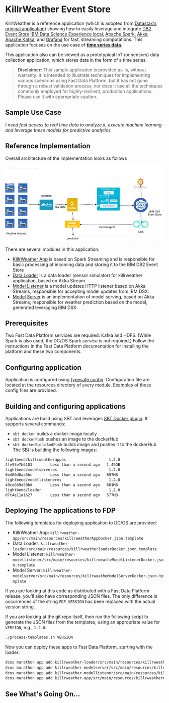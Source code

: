 # KillrWeather Event Store

KillrWeather is a reference application (which is adopted from [Datastax's original application](https://github.com/killrweather/killrweather)) showing how to easily leverage and integrate
[DB2 Event Store](https://www.ibm.com/us-en/marketplace/db2-event-store) [IBM Data Science Experience local](https://datascience.ibm.com/local),
[Apache Spark](http://spark.apache.org), [Akka](https://akka.io/), [Apache Kafka](http://kafka.apache.org),
and [Grafana](https://grafana.com/) for fast, streaming computations. This application focuses on the use case of **[time series data](https://github.com/killrweather/killrweather/wiki/4.-Time-Series-Data-Model)**.

This application also can be viewed as a prototypical IoT (or sensors) data collection application, which stores data in the form of a time series.

> **Disclaimer:** This sample application is provided as-is, without warranty. It is intended to illustrate techniques for implementing various scenarios using Fast Data Platform, but it has not gone through a robust validation process, nor does it use all the techniques commonly employed for highly-resilient, production applications. Please use it with appropriate caution.

## Sample Use Case

_I need fast access to real time data to analyze it, execute machine learning and leverage these models for predictive analytics._


## Reference Implementation

Overall architecture of the implementation looks as follows

![](diagrams/KillrWeatherES.png)


There are several modules in this application:
* [KillrWeather App](https://github.com/lightbend/fdp-killrweather-event-store/tree/develop/killrweather-app/src/main)
is based on Spark Streaming and is responsible for basic processing of incoming data and storing it to the IBM DB2 Event Store
* [Data Loader](https://github.com/lightbend/fdp-killrweather-event-store/tree/develop/killrweather-loader/src/main)
is a data loader (sensor simulator) for killrweather application, based on Akka Stream.
* [Model Listener](https://github.com/lightbend/fdp-killrweather-event-store/tree/develop/killrweather-modellistener/src/main)
is a model updates HTTP listener based on Akka Streams, responsible for accepting model updates from IBM DSX.
* [Model Server](https://github.com/lightbend/fdp-killrweather-event-store/tree/develop/killrweather-modelserver/src/main)
is an implementation of model serving, based on Akka Streams, responsible for weather prediction based on the model, generated leveraging IBM DSX.

## Prerequisites

Two Fast Data Platform services are required: Kafka and HDFS. (While Spark is also used, the DC/OS Spark _service_ is not required.) Follow the instructions in the Fast Data Platform documentation for installing the platform and these two components.

## Configuring application

Application is configured using [typesafe config](https://github.com/lightbend/config).
Configuration file are located at the resources directory of every module. Examples of these config files are provided.


## Building and configuring applications

Applications are build using SBT and leverages [SBT Docker plugin](https://github.com/marcuslonnberg/sbt-docker).
It supports several commands:
* `sbt docker` builds a docker image locally
* `sbt dockerPush` pushes an image to the dockerHub
* `sbt dockerBuildAndPush` builds image and pushes it to the dockerHub
The SBt is building the following images:
````
lightbend/killrweatherappes                   1.2.0                           4fe93e7b6101        Less than a second ago   1.49GB
lightbend/modelserveres                       1.2.0                           0e400d0aa5bc        Less than a second ago   697MB
lightbend/modellisteneres                     1.2.0                           40ce669a50bd        Less than a second ago   601MB
lightbend/loader                              1.2.0                           d7c4e11a1627        Less than a second ago   577MB
````

## Deploying The applications to FDP

The following templates for deploying application to DC/OS are provided:

* KillrWeather App: `killrweather-app/src/main/resources/killrweatherAppDocker.json.template`
* Data Loader: `killrweather-loader/src/main/resources/killrweatherloaderDocker.json.template`
* Model Listener: `killrweather-modellistener/src/main/resources/killrweatheModelListenerDocker.json.template`
* Model Server: `killrweather-modelserver/src/main/resources/killrweatheModelServerDocker.json.template`

If you are looking at this code as distributed with a Fast Data Platform release, you'll also have corresponding JSON files. The only difference is occurrences of the string `FDP_VERSION` has been replaced with the actual version string.

If you are looking at the git repo itself, then run the following script to generate the JSON files from the templates, using an appropriate value for `VERSION`, e.g., `1.2.0`:

```bash
./process-templates.sh VERSION
```

Now you can deploy these apps to Fast Data Platform, starting with the loader:

```bash
dcos marathon app add killrweather-loader/src/main/resources/killrweatherloaderDocker.json
dcos marathon app add killrweather-modelserver/src/main/resources/killrweatheModelServerDocker.json
dcos marathon app add killrweather-modellistener/src/main/resources/killrweatheModelListenerDocker.json
dcos marathon app add killrweather-app/src/main/resources/killrweatherAppDocker.json
```

## See What's Going On...

